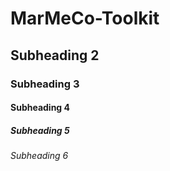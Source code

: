 # MarMeCo-Toolkit

## Subheading 2

### Subheading 3

#### Subheading 4

##### Subheading 5

###### Subheading 6
